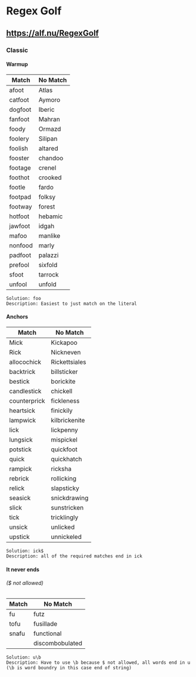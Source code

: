 # Regex Golf
## https://alf.nu/RegexGolf

### Classic

#### Warmup
| Match   | No Match |
|---------|----------|
| afoot   | Atlas    |
| catfoot | Aymoro   |
| dogfoot | Iberic   |
| fanfoot | Mahran   |
| foody   | Ormazd   |
| foolery | Silipan  |
| foolish | altared  |
| fooster | chandoo  |
| footage | crenel   |
| foothot | crooked  |
| footle  | fardo    |
| footpad | folksy   |
| footway | forest   |
| hotfoot | hebamic  |
| jawfoot | idgah    |
| mafoo   | manlike  |
| nonfood | marly    |
| padfoot | palazzi  |
| prefool | sixfold  |
| sfoot   | tarrock  |
| unfool  | unfold   |

```
Solution: foo
Description: Easiest to just match on the literal
```

#### Anchors

| Match        | No Match      |
|--------------|---------------|
| Mick         | Kickapoo      |
| Rick         | Nickneven     |
| allocochick  | Rickettsiales |
| backtrick    | billsticker   |
| bestick      | borickite     |
| candlestick  | chickell      |
| counterprick | fickleness    |
| heartsick    | finickily     |
| lampwick     | kilbrickenite |
| lick         | lickpenny     |
| lungsick     | mispickel     |
| potstick     | quickfoot     |
| quick        | quickhatch    |
| rampick      | ricksha       |
| rebrick      | rollicking    |
| relick       | slapsticky    |
| seasick      | snickdrawing  |
| slick        | sunstricken   |
| tick         | tricklingly   |
| unsick       | unlicked      |
| upstick      | unnickeled    |

```
Solution: ick$
Description: all of the required matches end in ick
```

#### It never ends  
###### ($ not allowed)

| Match | No Match        |
|-------|-----------------|
| fu    | futz            |
| tofu  | fusillade       |
| snafu | functional      |
|       | discombobulated |

```
Solution: u\b
Description: Have to use \b because $ not allowed, all words end in u (\b is word boundry in this case end of string)
```
